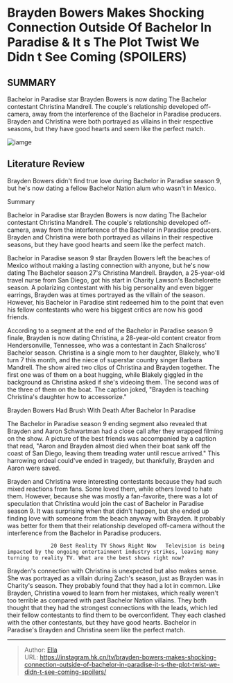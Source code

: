 # Brayden Bowers Makes Shocking Connection Outside Of Bachelor In Paradise &amp; It s The Plot Twist We Didn t See Coming (SPOILERS)


## SUMMARY 



  Bachelor in Paradise star Brayden Bowers is now dating The Bachelor contestant Christina Mandrell.   The couple&#39;s relationship developed off-camera, away from the interference of the Bachelor in Paradise producers.   Brayden and Christina were both portrayed as villains in their respective seasons, but they have good hearts and seem like the perfect match.  

![iamge](https://static1.srcdn.com/wordpress/wp-content/uploads/2023/12/brayden-bowers-makes-shocking-connection-outside-of-bachelor-in-paradise-it-s-the-plot-twist-we-didn-t-see-coming-spoilers.jpg)

## Literature Review
Brayden Bowers didn&#39;t find true love during Bachelor in Paradise season 9, but he&#39;s now dating a fellow Bachelor Nation alum who wasn&#39;t in Mexico.





Summary

  Bachelor in Paradise star Brayden Bowers is now dating The Bachelor contestant Christina Mandrell.   The couple&#39;s relationship developed off-camera, away from the interference of the Bachelor in Paradise producers.   Brayden and Christina were both portrayed as villains in their respective seasons, but they have good hearts and seem like the perfect match.  







Bachelor in Paradise season 9 star Brayden Bowers left the beaches of Mexico without making a lasting connection with anyone, but he&#39;s now dating The Bachelor season 27&#39;s Christina Mandrell. Brayden, a 25-year-old travel nurse from San Diego, got his start in Charity Lawson&#39;s Bachelorette season. A polarizing contestant with his big personality and even bigger earrings, Brayden was at times portrayed as the villain of the season. However, his Bachelor in Paradise stint redeemed him to the point that even his fellow contestants who were his biggest critics are now his good friends.

According to a segment at the end of the Bachelor in Paradise season 9 finale, Brayden is now dating Christina, a 28-year-old content creator from Hendersonville, Tennessee, who was a contestant in Zach Shallcross&#39; Bachelor season. Christina is a single mom to her daughter, Blakely, who&#39;ll turn 7 this month, and the niece of superstar country singer Barbara Mandrell. The show aired two clips of Christina and Brayden together. The first one was of them on a boat hugging, while Blakely giggled in the background as Christina asked if she&#39;s videoing them. The second was of the three of them on the boat. The caption joked, &#34;Brayden is teaching Christina&#39;s daughter how to accessorize.&#34;





 Brayden Bowers Had Brush With Death After Bachelor In Paradise 
          

The Bachelor in Paradise season 9 ending segment also revealed that Brayden and Aaron Schwartman had a close call after they wrapped filming on the show. A picture of the best friends was accompanied by a caption that read, &#34;Aaron and Brayden almost died when their boat sank off the coast of San Diego, leaving them treading water until rescue arrived.&#34; This harrowing ordeal could&#39;ve ended in tragedy, but thankfully, Brayden and Aaron were saved.


 

Brayden and Christina were interesting contestants because they had such mixed reactions from fans. Some loved them, while others loved to hate them. However, because she was mostly a fan-favorite, there was a lot of speculation that Christina would join the cast of Bachelor in Paradise season 9. It was surprising when that didn&#39;t happen, but she ended up finding love with someone from the beach anyway with Brayden. It probably was better for them that their relationship developed off-camera without the interference from the Bachelor in Paradise producers.




                  20 Best Reality TV Shows Right Now   Television is being impacted by the ongoing entertainment industry strikes, leaving many turning to reality TV. What are the best shows right now?    

Brayden&#39;s connection with Christina is unexpected but also makes sense. She was portrayed as a villain during Zach&#39;s season, just as Brayden was in Charity&#39;s season. They probably found that they had a lot in common. Like Brayden, Christina vowed to learn from her mistakes, which really weren&#39;t too terrible as compared with past Bachelor Nation villains. They both thought that they had the strongest connections with the leads, which led their fellow contestants to find them to be overconfident. They each clashed with the other contestants, but they have good hearts. Bachelor in Paradise&#39;s Brayden and Christina seem like the perfect match.



---

> Author: [Ella](https://instagram.hk.cn/)  
> URL: https://instagram.hk.cn/tv/brayden-bowers-makes-shocking-connection-outside-of-bachelor-in-paradise-it-s-the-plot-twist-we-didn-t-see-coming-spoilers/  

